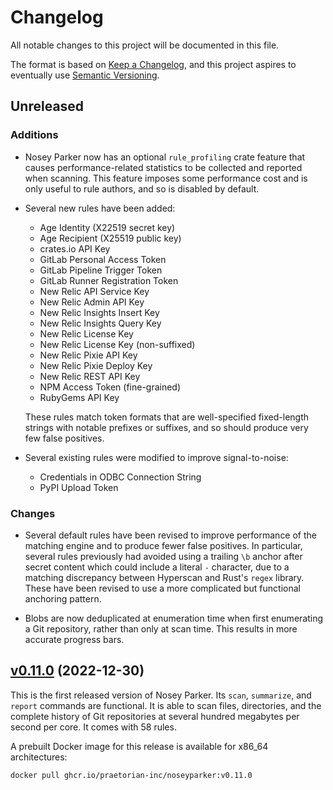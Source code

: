 # Changelog

All notable changes to this project will be documented in this file.

The format is based on [Keep a Changelog](https://keepachangelog.com/en/1.0.0/), and this project aspires to eventually use [Semantic Versioning](https://semver.org/spec/v2.0.0.html).


## Unreleased

### Additions
- Nosey Parker now has an optional `rule_profiling` crate feature that causes performance-related statistics to be collected and reported when scanning.
  This feature imposes some performance cost and is only useful to rule authors, and so is disabled by default.

- Several new rules have been added:

  - Age Identity (X22519 secret key)
  - Age Recipient (X25519 public key)
  - crates.io API Key
  - GitLab Personal Access Token
  - GitLab Pipeline Trigger Token
  - GitLab Runner Registration Token
  - New Relic API Service Key
  - New Relic Admin API Key
  - New Relic Insights Insert Key
  - New Relic Insights Query Key
  - New Relic License Key
  - New Relic License Key (non-suffixed)
  - New Relic Pixie API Key
  - New Relic Pixie Deploy Key
  - New Relic REST API Key
  - NPM Access Token (fine-grained)
  - RubyGems API Key

  These rules match token formats that are well-specified fixed-length strings with notable prefixes or suffixes, and so should produce very few false positives.

- Several existing rules were modified to improve signal-to-noise:

  - Credentials in ODBC Connection String
  - PyPI Upload Token

### Changes
- Several default rules have been revised to improve performance of the matching engine and to produce fewer false positives.
  In particular, several rules previously had avoided using a trailing `\b` anchor after secret content which could include a literal `-` character, due to a matching discrepancy between Hyperscan and Rust's `regex` library.
  These have been revised to use a more complicated but functional anchoring pattern.

- Blobs are now deduplicated at enumeration time when first enumerating a Git repository, rather than only at scan time. This results in more accurate progress bars.


## [v0.11.0](https://github.com/praetorian-inc/noseyparker/releases/v0.11.0) (2022-12-30)

This is the first released version of Nosey Parker.
Its `scan`, `summarize`, and `report` commands are functional.
It is able to scan files, directories, and the complete history of Git repositories at several hundred megabytes per second per core.
It comes with 58 rules.

A prebuilt Docker image for this release is available for x86_64 architectures:
```shell
docker pull ghcr.io/praetorian-inc/noseyparker:v0.11.0
```
